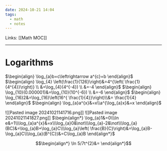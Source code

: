 ```yaml
---
date: 2024-10-21 14:04
tags:
  - math
  - notes
---
```

Links: [[Math MOC]]
___

# Logarithms
$\begin{align} \log_{a}b=c\leftrightarrow a^{c}=b \end{align}$
$\begin{align} \log_{4} \left(\frac{1}{126}\right)&=4^{\left( \frac{1}{4^{4}}\right)} \\ &=\log_{4}(4^{-4}) \\ &=-4 \end{align}$
$\begin{align} \log_{10}(0.000001)&=\log_{10}(10^{-6}) \\ &=-6 \end{align}$
$\begin{align} \log_{16}2&=\log_{16}\left(16^{ \frac{1}{4}}\right)\\&= \frac{1}{4}  \end{align}$
$\begin{align} \log_{a}a^{x}&=x\\a^{\log_{a}x}&=x \end{align}$

![[Pasted image 20241021141716.png]]
![[Pasted image 20241021141827.png]]
$\begin{align*} \log_{a}1&=0\\\ln e&=1\\\log_{a}a^{x}&=x\\\log_{a}0&\not\\\log_{a}-2&\not\\\log_{a}(BC)&=\log_{a}B+\log_{a}C\\\log_{a}\left( \frac{B}{C}\right)&=\log_{a}B-\log_{a}C\\\log_{a}(B^{C})&=C\log_{a}B \end{align*}$

$$\begin{align*}
\ln 5/7t^{2}&=
\end{align*}$$